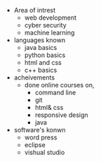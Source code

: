 * Area of intrest
  * web development
  * cyber security
  * machine learning
* languages known
  * java basics
  * python basics
  * html and css
  * c++ basics
* acheivements
  * done online courses on,
    * command line
    * git
    * html& css
    * responsive design
    * java
 * software's konwn
   * word press
   * eclipse
   * vishual studio
